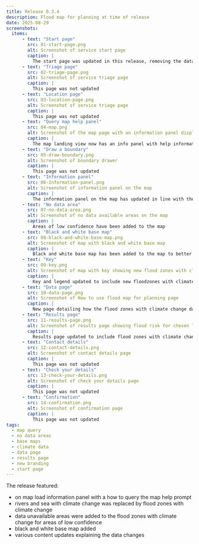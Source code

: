 ```yaml
---
title: Release 0.3.4
description: Flood map for planning at time of release
date: 2025-08-29
screenshots:
  items:
      - text: "Start page"
        src: 01-start-page.png
        alt: Screenshot of service start page
        caption: |
          The start page was updated in this release, removing the data caveat
      - text: "Triage page"
        src: 02-triage-page.png
        alt: Screenshot of service triage page
        caption: |
          This page was not updated
      - text: "Location page"
        src: 03-location-page.png
        alt: Screenshot of service triage page
        caption: |
          This page was not updated
      - text: "Query map help panel"
        src: 04-map.png
        alt: Screenshot of the map page with an information panel displaying help text prompting the user to click on the map
        caption: |
          The map landing view now has an info panel with help information prompting the user to click the map to query the data. The panel is for first load only, with a cookie set to not display again, for the life of the cookie, once closed
      - text: "Draw a boundary"
        src: 05-draw-boundary.png
        alt: Screenshot of boundary drawer
        caption: |
          This page was not updated
      - text: "Information panel"
        src: 06-Information-panel.png
        alt: Screenshot of information panel on the map
        caption: |
          The information panel on the map has updated in line with the new flood zones with climate change, and no data available areas
      - text: "No data area"
        src: 07-no-data-area.png
        alt: Screenshot of no data available areas on the map
        caption: |
          Areas of low confidence have been added to the map
      - text: "Black and white base map"
        src: 08-black-and-white-base-map.png
        alt: Screenshot of map with black and white base map
        caption: |
          Black and white base map has been added to the map to better accomidate colour vision differences
      - text: "Key"
        src: 09-key.png      
        alt: Screenshot of map with key showing new flood zones with climate change and data unavailable areas
        caption: |
          Key and legend updated to include new floodzones with climate change and data unavailable areas
      - text: "Data page"
        src: 10-data-page.png
        alt: Screenshot of How to use flood map for planning page
        caption: |
          New page detailing how the flood zones with climate change data can be used
      - text: "Results page"
        src: 11-results-page.png
        alt: Screenshot of results page showing flood risk for chosen location
        caption: |
          Results page updated to include flood zones with climate change, the removal of rivers and sea with climate change, along with other updates in relation to climate change allowances and defences
      - text: "Contact details"
        src: 12-contact-details.png
        alt: Screenshot of contact details page
        caption: |
          This page was not updated
      - text: "Check your details"
        src: 13-check-your-details.png
        alt: Screenshot of check your details page
        caption: |
          This page was not updated
      - text: "Confirmation"
        src: 14-confirmation.png
        alt: Screenshot of confirmation page
        caption: |
          This page was not updated
tags:
  - map query
  - no data areas
  - base maps
  - climate data
  - data page
  - results page
  - new branding
  - start page
---
```



The release featured:

- on map load information panel with a how to query the map help prompt
- rivers and sea with climate change was replaced by flood zones with climate change
- data unavailable areas were added to the flood zones with climate change for areas of low confidence
- black and white base map added
- various content updates explaining the data changes

<!--## This page was generated

After screenshots were saved to the `app/images/example-post` directory, [this page was generated](https://github.com/x-govuk/govuk-design-history-template/pull/11/commits/473f5aca5d978a3d18ac188b98c6c8ef6c000713) using the following comma --!>